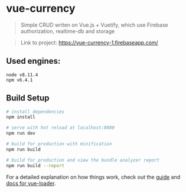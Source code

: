 # vue-currency

> Simple CRUD writen on Vue.js + Vuetify, which use Firebase authorization, realtime-db and storage

> Link to project: https://vue-currency-1.firebaseapp.com/

## Used engines:
```
node v8.11.4
npm v6.4.1
```

## Build Setup

``` bash
# install dependencies
npm install

# serve with hot reload at localhost:8080
npm run dev

# build for production with minification
npm run build

# build for production and view the bundle analyzer report
npm run build --report
```

For a detailed explanation on how things work, check out the [guide](http://vuejs-templates.github.io/webpack/) and [docs for vue-loader](http://vuejs.github.io/vue-loader).
